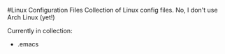 #Linux Configuration Files
Collection of Linux config files. No, I don't use Arch Linux (yet!)

Currently in collection:
- .emacs
